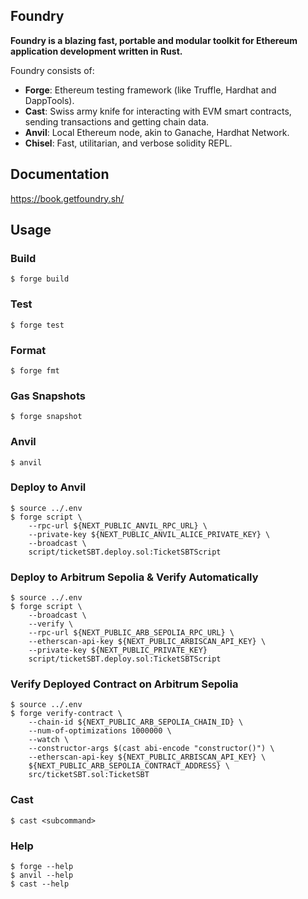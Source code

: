 ## Foundry

**Foundry is a blazing fast, portable and modular toolkit for Ethereum application development written in Rust.**

Foundry consists of:

- **Forge**: Ethereum testing framework (like Truffle, Hardhat and DappTools).
- **Cast**: Swiss army knife for interacting with EVM smart contracts, sending transactions and getting chain data.
- **Anvil**: Local Ethereum node, akin to Ganache, Hardhat Network.
- **Chisel**: Fast, utilitarian, and verbose solidity REPL.

## Documentation

https://book.getfoundry.sh/

## Usage

### Build

```shell
$ forge build
```

### Test

```shell
$ forge test
```

### Format

```shell
$ forge fmt
```

### Gas Snapshots

```shell
$ forge snapshot
```

### Anvil

```shell
$ anvil
```

### Deploy to Anvil

```shell
$ source ../.env
$ forge script \
    --rpc-url ${NEXT_PUBLIC_ANVIL_RPC_URL} \
    --private-key ${NEXT_PUBLIC_ANVIL_ALICE_PRIVATE_KEY} \
    --broadcast \
    script/ticketSBT.deploy.sol:TicketSBTScript
```

### Deploy to Arbitrum Sepolia & Verify Automatically

```shell
$ source ../.env
$ forge script \
    --broadcast \
    --verify \
    --rpc-url ${NEXT_PUBLIC_ARB_SEPOLIA_RPC_URL} \
    --etherscan-api-key ${NEXT_PUBLIC_ARBISCAN_API_KEY} \
    --private-key ${NEXT_PUBLIC_PRIVATE_KEY}
    script/ticketSBT.deploy.sol:TicketSBTScript
```

### Verify Deployed Contract on Arbitrum Sepolia

```shell
$ source ../.env
$ forge verify-contract \
    --chain-id ${NEXT_PUBLIC_ARB_SEPOLIA_CHAIN_ID} \
    --num-of-optimizations 1000000 \
    --watch \
    --constructor-args $(cast abi-encode "constructor()") \
    --etherscan-api-key ${NEXT_PUBLIC_ARBISCAN_API_KEY} \
    ${NEXT_PUBLIC_ARB_SEPOLIA_CONTRACT_ADDRESS} \
    src/ticketSBT.sol:TicketSBT
```

### Cast

```shell
$ cast <subcommand>
```

### Help

```shell
$ forge --help
$ anvil --help
$ cast --help
```
